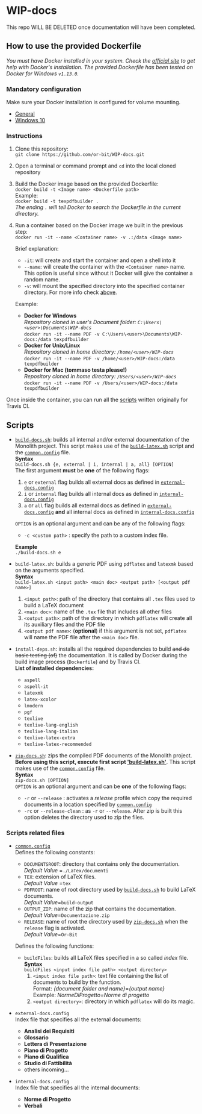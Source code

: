 # WIP-docs

This repo WILL BE DELETED once documentation will have been completed.

## <a name="howto"></a>How to use the provided Dockerfile

*You must have Docker installed in your system. Check the  [official site](https://www.docker.com/products/overview) to get help with Docker's installation.
The provided Dockerfile has been tested on Docker for Windows `v1.13.0`.*

### <a name="mandatoryconf">Mandatory configuration</a>

Make sure your Docker installation is configured for volume mounting.
-   [General](https://docs.docker.com/engine/tutorials/dockervolumes/)
-   [Windows 10](https://blogs.msdn.microsoft.com/stevelasker/2016/06/14/configuring-docker-for-windows-volumes/)

### <a name="instruction">Instructions</a>

1.  Clone this repository:  
`git clone https://github.com/or-bit/WIP-docs.git`
2.  Open a terminal or command prompt and `cd` into the local cloned repository
3.  Build the Docker image based on the provided Dockerfile:  
   `docker build -t <Image name> <Dockerfile path>`  
    Example:  
    `docker build -t texpdfbuilder .`  
    *The ending `.` will tell Docker to search the Dockerfile in the current directory.*
4.  Run a container based on the Docker image we built in the previous step:  
    `docker run -it --name <Container name> -v .:/data <Image name>`  

    Brief explanation:  
    -   `-it`: will create and start the container and open a shell into it
    -   `--name`: will create the container with the `<Container name>` name.  
    This option is useful since without it Docker will give the container a random name.
    -   `-v`: will mount the specified directory into the specified container directory. For more info check [above](#mandatoryconf).  

    Example:
    -   **Docker for Windows**  
    *Repository cloned in user's Document folder: `C:\Users\<user>\Documents\WIP-docs`*  
    `docker run -it --name PDF -v C:\Users\<user>\Documents\WIP-docs:/data texpdfbuilder`
    -   **Docker for Unix/Linux**  
    *Repository cloned in <user> home directory: `/home/<user>/WIP-docs`*  
    `docker run -it --name PDF -v /home/<user>/WIP-docs:/data texpdfbuilder`
    -   **Docker for Mac (tommaso testa please!)**  
    *Repository cloned in <user> home directory: `/Users/<user>/WIP-docs`*  
    `docker run -it --name PDF -v /Users/<user>/WIP-docs:/data texpdfbuilder`

Once inside the container, you can run all the [scripts](#scripts) written originally for Travis CI.

## <a name="scripts">Scripts</a>

-   <a name="bdocs">[`build-docs.sh`](build-docs.sh)</a>: builds all internal and/or external documentation of the Monolith project. This script makes use of the [`build-latex.sh`](#blatex) script and the  [`common.config`](#commonconf) file.  
    **Syntax**  
    `build-docs.sh {e, external | i, internal | a, all} [OPTION]`  
    The first argument **must** be **one** of the following flags:
    1.  `e` or `external` flag builds all external docs as defined in [`external-docs.config`](#externaldocsconf)
    2.  `i` or `internal` flag builds all internal docs as defined in [`internal-docs.config`](#internaldocsconf)
    3.  `a` or `all` flag builds all external docs as defined in [`external-docs.config`](#externaldocsconf) **and** all internal docs as defined in [`internal-docs.config`](#internaldocsconf)

    `OPTION` is an optional argument and can be any of the following flags:
    -   `-c <custom path>` : specify the path to a custom index file.

    **Example**  
    `./build-docs.sh e`

-   <a name="blatex">`build-latex.sh`</a>: builds a generic PDF using `pdflatex` and `latexmk` based on the arguments specified.  
    **Syntax**  
    `build-latex.sh <input path> <main doc> <output path> [<output pdf name>]`  
    1.  `<input path>`: path of the directory that contains all `.tex` files used to build a LaTeX document
    2.  `<main doc>`: name of the `.tex` file that includes all other files
    3.  `<output path>`: path of the directory in which `pdflatex` will create all its auxiliary files and the PDF file
    4.  `<output pdf name>`: (**optional**) if this argument is not set, `pdflatex` will name the PDF file after the `<main doc>` file.

-   <a name="installdeps">`install-deps.sh`</a>: installs all the required dependencies to build ~~and do basic testing (of)~~ the documentation. It is called by Docker during the build image process (`Dockerfile`) and by Travis CI.  
    **List of installed dependencies:**
    -   `aspell`
    -   `aspell-it`
    -   `latexmk`
    -   `latex-xcolor`
    -   `lmodern`
    -   `pgf`
    -   `texlive`
    -   `texlive-lang-english`
    -   `texlive-lang-italian`
    -   `texlive-latex-extra`
    -   `texlive-latex-recommended`

-   <a name="zipdocs">[`zip-docs.sh`](zip-docs.sh)</a>: zips the compiled PDF documents of the Monolith project. **Before using this script, execute first script ['build-latex.sh'](#blatex)**. This script makes use of the [`common.config`](#commonconf) file.  
    **Syntax**  
    `zip-docs.sh [OPTION]`  
    `OPTION` is an optional argument and can be **one** of the following flags:
    -   `-r` or `--release` : activates a *release* profile which copy the required documents in a location specified by [`common.config`](#commonconf)
    -   `-rc` or `--release-clean` : as `-r` or `--release`. After zip is built this option deletes the directory used to zip the files.

### <a name="scripts">Scripts related files</a>
-   <a name="commonconf">[`common.config`](common.config)</a>  
    Defines the following constants:
    -   `DOCUMENTSROOT`: directory that contains only the documentation.  
    *Default Value* =`./LaTex/documenti`
    -   `TEX`: extension of LaTeX files.  
    *Default Value* =`tex`
    -   `PDFROOT`: name of root directory used by [`build-docs.sh`](#bdocs) to build LaTeX documents.  
    *Default Value*=`build-output`
    -   `OUTPUT_ZIP`: name of the zip that contains the documentation.  
    *Default Value*=`Documentazione.zip`
    -   `RELEASE`: name of root the directory used by [`zip-docs.sh`](#zipdocs) when the `release` flag is activated.  
    *Default Value*=`Or-Bit`

    Defines the following functions:
    -   `buildFiles`: builds all LaTeX files specified in a so called *index* file.  
    **Syntax**  
    `buildFiles <input index file path> <output directory>`
        1.  `<input index file path>`: text file containing the list of documents to build by the function.  
        Format: *{document folder and name}*=*{output name}*  
        Example: *NormeDiProgetto=Norme di progetto*
        2.  `<output directory>`: directory in which `pdflatex` will do its magic.
-   <a name="externaldocsconf">`external-docs.config`</a>  
Index file that specifies all the external documents:
    -   **Analisi dei Requisiti**
    -   **Glossario**
    -   **Lettera di Presentazione**
    -   **Piano di Progetto**
    -   **Piano di Qualifica**
    -   **Studio di Fattibilità**
    - others incoming...

-   <a name="internaldocsconf">`internal-docs.config`</a>  
Index file that specifies all the internal documents:
    -   **Norme di Progetto**
    -   **Verbali**
